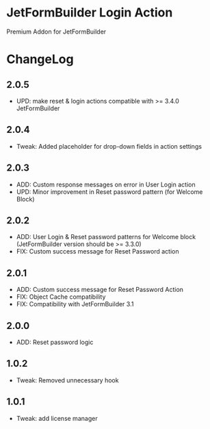 # JetFormBuilder Login Action
Premium Addon for JetFormBuilder

# ChangeLog

## 2.0.5
* UPD: make reset & login actions compatible with >= 3.4.0 JetFormBuilder

## 2.0.4
* Tweak: Added placeholder for drop-down fields in action settings

## 2.0.3
* ADD: Custom response messages on error in User Login action
* UPD: Minor improvement in Reset password pattern (for Welcome Block)

## 2.0.2
* ADD: User Login & Reset password patterns for Welcome block (JetFormBuilder version should be >= 3.3.0)
* FIX: Custom success message for Reset Password action

## 2.0.1
* ADD: Custom success message for Reset Password Action
* FIX: Object Cache compatibility
* FIX: Compatibility with JetFormBuilder 3.1

## 2.0.0
* ADD: Reset password logic

## 1.0.2
* Tweak: Removed unnecessary hook

## 1.0.1
* Tweak: add license manager